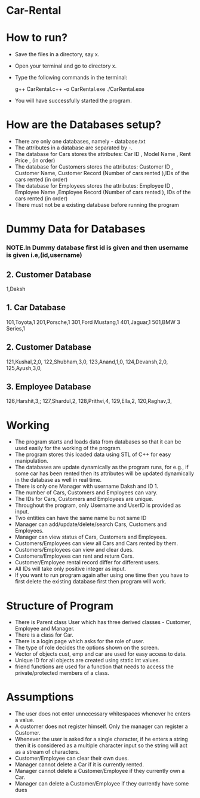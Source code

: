 # Car-Rental
<h1>How to run?</h1>

- Save the files in a directory, say x.
- Open your terminal and go to directory x.
- Type the following commands in the terminal:
  
  
  g++ CarRental.c++ -o CarRental.exe
  ./CarRental.exe
  
- You will have successfully started the program.

<h1>How are the Databases setup?</h1>

- There are only one databases, namely - database.txt 
- The attributes in a database are separated by -.
- The database for Cars stores the attributes: Car ID , Model Name ,  Rent Price ,  (in order)
- The database for Customers stores the attributes: Customer ID , Customer Name, Customer Record (Number of cars rented ),IDs of the cars rented (in order)
- The database for Employees stores the attributes: Employee ID , Employee Name ,Employee Record (Number of cars rented ),  IDs of the cars rented (in order)
- There must not be a existing database before running the program
<h1>Dummy Data for Databases</h1>
<h3>NOTE.In Dummy database first id is given and then username is given i.e,(id,username)</h3>
<h2>2. Customer Database</h2>
1,Daksh


<h2>1. Car Database</h2>


101,Toyota,1
201,Porsche,1
301,Ford Mustang,1
401,Jaguar,1
501,BMW 3 Series,1


<h2>2. Customer Database</h2>


121,Kushal,2,0,
122,Shubham,3,0,
123,Anand,1,0,
124,Devansh,2,0,
125,Ayush,3,0,



<h2>3. Employee Database</h2>


126,Harshit,3,;
127,Shardul,2,
128,Prithvi,4,
129,Ella,2,
120,Raghav,3,


<h1>Working</h1>

- The program starts and loads data from databases so that it can be used easily for the working of the program.
- The program stores this loaded data using STL of C++ for easy manipulation.
- The databases are update dynamically as the program runs, for e.g., if some car has been rented then its attributes will be updated dynamically in the database as well in real time.
- There is only one Manager with username Daksh and ID 1.
- The number of Cars, Customers and Employees can vary.
- The IDs for Cars, Customers and Employees are unique.
- Throughout the program, only Username and UserID is provided as input.
- Two entities can have the same name bu not same ID
- Manager can add/update/delete/search Cars, Customers and Employees.
- Manager can view status of Cars, Customers and Employees.
- Customers/Employees can view all Cars and Cars rented by them.
- Customers/Employees can view and clear dues.
- Customers/Employees can rent and return Cars.
- Customer/Employee rental record differ for different users.
- All IDs will take only positive integer as input.
- If you want to run program again after using one time then you have to first delete the existing database first then program will work.

<h1>Structure of Program</h1>

- There is Parent class User which has three derived classes - Customer, Employee and Manager.
- There is a class for Car.
- There is a login page which asks for the role of user.
- The type of role decides the options shown on the screen.
- Vector of objects cust, emp and car are used for easy access to data.
- Unique ID for all objects are created using static int values.
- friend functions are used for a function that needs to access the private/protected members of a class.

<h1>Assumptions</h1>

- The user does not enter unnecessary whitespaces whenever he enters a value.
- A customer does not register himself. Only the manager can register a Customer.
- Whenever the user is asked for a single character, if he enters a string then it is considered as a multiple character input so the string will act as a stream of characters.
- Customer/Employee can clear their own dues.
- Manager cannot delete a Car if it is currently rented.
- Manager cannot delete a Customer/Employee if they currently own a Car.
- Manager can delete a Customer/Employee if they currently have some dues
